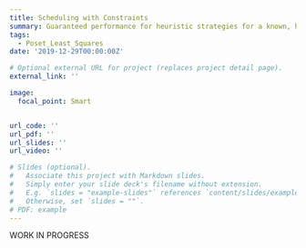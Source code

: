 ```yaml
---
title: Scheduling with Constraints
summary: Guaranteed performance for heuristic strategies for a known, hard problem.
tags:
  - Poset_Least_Squares
date: '2019-12-29T00:00:00Z'

# Optional external URL for project (replaces project detail page).
external_link: ''

image:
  focal_point: Smart


url_code: ''
url_pdf: ''
url_slides: ''
url_video: ''

# Slides (optional).
#   Associate this project with Markdown slides.
#   Simply enter your slide deck's filename without extension.
#   E.g. `slides = "example-slides"` references `content/slides/example-slides.md`.
#   Otherwise, set `slides = ""`.
# PDF: example
---
```


WORK IN PROGRESS
